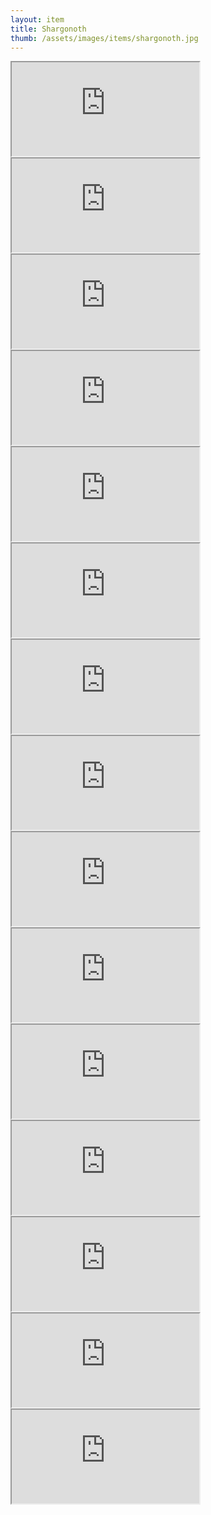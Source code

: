 ```yaml
---
layout: item
title: Shargonoth
thumb: /assets/images/items/shargonoth.jpg
---
```

<iframe onload="" src="http://magic-items.herokuapp.com/item/embed/57"></iframe>
<iframe onload="" src="http://magic-items.herokuapp.com/item/embed/78"></iframe>
<iframe onload="" src="http://magic-items.herokuapp.com/item/embed/86"></iframe>
<iframe onload="" src="http://magic-items.herokuapp.com/item/embed/87"></iframe>
<iframe onload="" src="http://magic-items.herokuapp.com/item/embed/98"></iframe>
<iframe onload="" src="http://magic-items.herokuapp.com/item/embed/113"></iframe>
<iframe onload="" src="http://magic-items.herokuapp.com/item/embed/117"></iframe>
<iframe onload="" src="http://magic-items.herokuapp.com/item/embed/119"></iframe>
<iframe onload="" src="http://magic-items.herokuapp.com/item/embed/120"></iframe>
<iframe onload="" src="http://magic-items.herokuapp.com/item/embed/131"></iframe>
<iframe onload="" src="http://magic-items.herokuapp.com/item/embed/132"></iframe>
<iframe onload="" src="http://magic-items.herokuapp.com/item/embed/133"></iframe>
<iframe onload="" src="http://magic-items.herokuapp.com/item/embed/18"></iframe>
<iframe onload="" src="http://magic-items.herokuapp.com/item/embed/160"></iframe>
<iframe onload="" src="http://magic-items.herokuapp.com/item/embed/161"></iframe>

